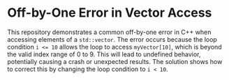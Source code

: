# Off-by-One Error in Vector Access
This repository demonstrates a common off-by-one error in C++ when accessing elements of a `std::vector`. The error occurs because the loop condition `i <= 10` allows the loop to access `myVector[10]`, which is beyond the valid index range of 0 to 9.  This will lead to undefined behavior, potentially causing a crash or unexpected results.  The solution shows how to correct this by changing the loop condition to `i < 10`.